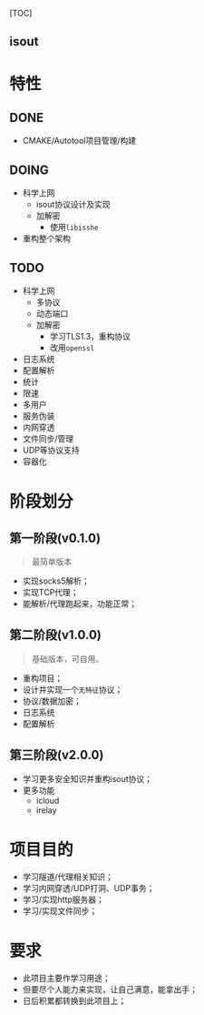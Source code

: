 
[TOC]

isout
---

# 特性
## DONE
* CMAKE/Autotool项目管理/构建

## DOING
* 科学上网
  * isout协议设计及实现
  * 加解密
    * 使用`libisshe`
* 重构整个架构

## TODO
* 科学上网
  * 多协议
  * 动态端口
  * 加解密
    * 学习TLS1.3，重构协议
    * 改用`openssl`
* 日志系统
* 配置解析
* 统计
* 限速
* 多用户
* 服务伪装
* 内网穿透
* 文件同步/管理
* UDP等协议支持
* 容器化

# 阶段划分
## 第一阶段(v0.1.0)
> 最简单版本

* 实现socks5解析；
* 实现TCP代理；
* 能解析/代理跑起来，功能正常；

## 第二阶段(v1.0.0)
> 基础版本，可自用。
* 重构项目；
* 设计并实现一个`无特征`协议；
* 协议/数据加密；
* 日志系统
* 配置解析

## 第三阶段(v2.0.0)
* 学习更多安全知识并重构isout协议；
* 更多功能
  * icloud
  * irelay


# 项目目的
* 学习隧道/代理相关知识；
* 学习内网穿透/UDP打洞、UDP事务；
* 学习/实现http服务器；
* 学习/实现文件同步；


# 要求
* 此项目主要作学习用途；
* 但要尽个人能力来实现，让自己满意，能拿出手；
* 日后积累都转换到此项目上；